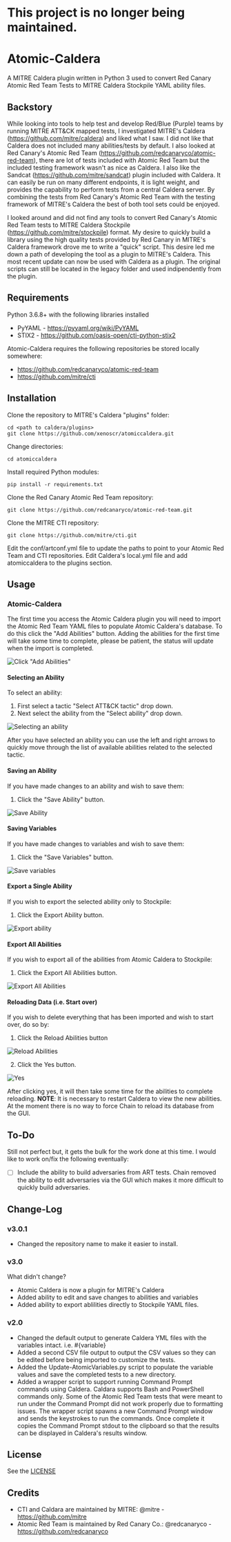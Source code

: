 # This project is no longer being maintained.

# Atomic-Caldera
A MITRE Caldera plugin written in Python 3 used to convert Red Canary Atomic Red Team Tests to MITRE Caldera Stockpile YAML ability files.

## Backstory
While looking into tools to help test and develop Red/Blue (Purple) teams by running MITRE ATT&CK mapped tests, I investigated MITRE's Caldera (https://github.com/mitre/caldera) and liked what I saw. I did not like that Caldera does not included many abilities/tests by default. I also looked at Red Canary's Atomic Red Team (https://github.com/redcanaryco/atomic-red-team), there are lot of tests included with Atomic Red Team but the included testing framework wasn't as nice as Caldera. I also like the Sandcat (https://github.com/mitre/sandcat) plugin included with Caldera. It can easily be run on many different endpoints, it is light weight, and provides the capability to perform tests from a central Caldera server. By combining the tests from Red Canary's Atomic Red Team with the testing framework of MITRE's Caldera the best of both tool sets could be enjoyed.

I looked around and did not find any tools to convert Red Canary's Atomic Red Team tests to MITRE Caldera Stockpile (https://github.com/mitre/stockpile) format. My desire to quickly build a library using the high quality tests provided by Red Canary in MITRE's Caldera framework drove me to write a "quick" script. This desire led me down a path of developing the tool as a plugin to MITRE's Caldera. This most recent update can now be used with Caldera as a plugin. The original scripts can still be located in the legacy folder and used indipendently from the plugin.

## Requirements
Python 3.6.8+ with the following libraries installed
* PyYAML - https://pyyaml.org/wiki/PyYAML
* STIX2 - https://github.com/oasis-open/cti-python-stix2

Atomic-Caldera requires the following repositories be stored locally somewhere:
* https://github.com/redcanaryco/atomic-red-team
* https://github.com/mitre/cti

## Installation
Clone the repository to MITRE's Caldera "plugins" folder:
```
cd <path to caldera/plugins>
git clone https://github.com/xenoscr/atomiccaldera.git
```
Change directories:
```
cd atomiccaldera
```
Install required Python modules:
```
pip install -r requirements.txt
```
Clone the Red Canary Atomic Red Team repository:
```
git clone https://github.com/redcanaryco/atomic-red-team.git
```
Clone the MITRE CTI repository:
```
git clone https://github.com/mitre/cti.git
```
Edit the conf/artconf.yml file to update the paths to point to your Atomic Red Team and CTI repositories.
Edit Caldera's local.yml file and add atomiccaldera to the plugins section.

## Usage
### Atomic-Caldera
The first time you access the Atomic Caldera plugin you will need to import the Atomic Red Team YAML files to populate Atomic Caldera's database. To do this click the "Add Abilities" button. Adding the abilities for the first time will take some time to complete, please be patient, the status will update when the import is completed.

![Click "Add Abilities"](images/addabilites.png?raw=true "Add Abilities")

#### Selecting an Ability
To select an ability:
1. First select a tactic "Select ATT&CK tactic" drop down.
2. Next select the ability from the "Select ability" drop down.

![Selecting an ability](images/selectability.png?raw=true "Select Ability")

After you have selected an ability you can use the left and right arrows to quickly move through the list of available abilities related to the selected tactic.

#### Saving an Ability
If you have made changes to an ability and wish to save them:
1. Click the "Save Ability" button.

![Save Ability](images/saveability.png?raw=true "Save Ability")

#### Saving Variables
If you have made changes to variables and wish to save them:
1. Click the "Save Variables" button.

![Save variables](images/savevariables.png?raw=true "Save Variables")

#### Export a Single Ability
If you wish to export the selected ability only to Stockpile:
1. Click the Export Ability button.

![Export ability](images/exportone.png?raw=true "Export single ability")&nbsp;

#### Export All Abilities
If you wish to export all of the abilities from Atomic Caldera to Stockpile:
1. Click the Export All Abilities button.

![Export All Abilities](images/exportall.png?raw=true "Export All Abilities")

#### Reloading Data (i.e. Start over)
If you wish to delete everything that has been imported and wish to start over, do so by:
1. Click the Reload Abilities button

![Reload Abilities](images/reloadabilities.png?raw=true "Reload Abilities")

2. Click the Yes button.

![Yes](images/yes.png?raw=true "Yes")

After clicking yes, it will then take some time for the abilities to complete reloading.
**NOTE**: It is necessary to restart Caldera to view the new abilities. At the moment there is no way to force Chain to reload its database from the GUI.

## To-Do
Still not perfect but, it gets the bulk for the work done at this time. I would like to work on/fix the following eventually:
- [ ] Include the ability to build adversaries from ART tests. Chain removed the ability to edit adversaries via the GUI which makes it more difficult to quickly build adversaries.

## Change-Log
### v3.0.1
* Changed the repository name to make it easier to install.
### v3.0
What didn't change?
* Atomic Caldera is now a plugin for MITRE's Caldera
* Added ability to edit and save changes to abilities and variables
* Added ability to export ablilities directly to Stockpile YAML files.

### v2.0
* Changed the default output to generate Caldera YML files with the variables intact. i.e. #{variable}
* Added a second CSV file output to output the CSV values so they can be edited before being imported to customize the tests.
* Added the Update-AtomicVariables.py script to populate the variable values and save the completed tests to a new directory.
* Added a wrapper script to support running Command Prompt commands using Caldera. Caldara supports Bash and PowerShell commands only. Some of the Atomic Red Team tests that were meant to run under the Command Prompt did not work properly due to formatting issues. The wrapper script spawns a new Command Prompt window and sends the keystrokes to run the commands. Once complete it copies the Command Prompt stdout to the clipboard so that the results can be displayed in Caldera's results window.

## License
See the [LICENSE](https://github.com/xenoscr/Atomic-Caldera/blob/master/LICENSE)

## Credits
* CTI and Caldara are maintained by MITRE: @mitre - https://github.com/mitre
* Atomic Red Team is maintained by Red Canary Co.: @redcanaryco - https://github.com/redcanaryco
